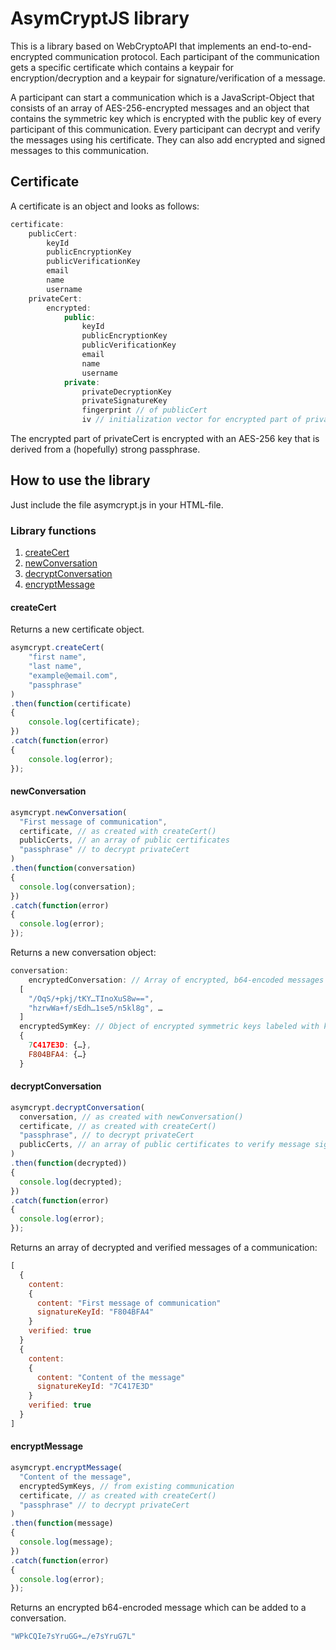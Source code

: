 # AsymCryptJS library

This is a library based on WebCryptoAPI that implements an end-to-end-encrypted communication protocol. Each participant of the communication gets a specific certificate which contains a keypair for encryption/decryption and a keypair for signature/verification of a message.

A participant can start a communication which is a JavaScript-Object that consists of an array of AES-256-encrypted messages and an object that contains the symmetric key which is encrypted with the public key of every participant of this communication.
Every participant can decrypt and verify the messages using his certificate. They can also add encrypted and signed messages to this communication.

## Certificate

A certificate is an object and looks as follows:

```javascript
certificate:
	publicCert:
		keyId
		publicEncryptionKey
		publicVerificationKey
		email
		name
		username
	privateCert:
		encrypted:
			public:
				keyId
				publicEncryptionKey
				publicVerificationKey
				email
				name
				username
			private:
				privateDecryptionKey
				privateSignatureKey
				fingerprint // of publicCert
				iv // initialization vector for encrypted part of private certificate
```
The encrypted part of privateCert is encrypted with an AES-256 key that is derived from a (hopefully) strong passphrase.

## How to use the library
Just include the file asymcrypt.js in your HTML-file.

### Library functions
1. [createCert](#createcert)
2. [newConversation](#newconversation)
3. [decryptConversation](#decryptconversation)
4. [encryptMessage](#encryptmessage)

#### createCert
Returns a new certificate object.
```javascript
asymcrypt.createCert(
	"first name",
	"last name",
	"example@email.com",
	"passphrase"
)
.then(function(certificate)
{
	console.log(certificate);
})
.catch(function(error)
{
	console.log(error);
});
```

#### newConversation

```javascript
asymcrypt.newConversation(
  "First message of communication",
  certificate, // as created with createCert()
  publicCerts, // an array of public certificates
  "passphrase" // to decrypt privateCert
)
.then(function(conversation)
{
  console.log(conversation);
})
.catch(function(error)
{
  console.log(error);
});
```

Returns a new conversation object:
```javascript
conversation:
	encryptedConversation: // Array of encrypted, b64-encoded messages
  [
    "/OqS/+pkj/tKY…TInoXuS8w==",
    "hzrwWa+f/sEdh…1se5/n5kl8g", …
  ]
  encryptedSymKey: // Object of encrypted symmetric keys labeled with keyId
  {
    7C417E3D: {…},
    F804BFA4: {…}
  }
```

#### decryptConversation

```javascript
asymcrypt.decryptConversation(
  conversation, // as created with newConversation()
  certificate, // as created with createCert()
  "passphrase", // to decrypt privateCert
  publicCerts, // an array of public certificates to verify message signatures
)
.then(function(decrypted))
{
  console.log(decrypted);
})
.catch(function(error)
{
  console.log(error);
});
```

Returns an array of decrypted and verified messages of a communication:
```javascript
[
  {
    content:
    {
      content: "First message of communication"
      signatureKeyId: "F804BFA4"
    }
    verified: true
  }
  {
    content:
    {
      content: "Content of the message"
      signatureKeyId: "7C417E3D"
    }
    verified: true
  }
]
```


#### encryptMessage

```javascript
asymcrypt.encryptMessage(
  "Content of the message",
  encryptedSymKeys, // from existing communication
  certificate, // as created with createCert()
  "passphrase" // to decrypt privateCert
)
.then(function(message)
{
  console.log(message);
})
.catch(function(error)
{
  console.log(error);
});
```

Returns an encrypted b64-encroded message which can be added to a conversation.
```javascript
"WPkCQIe7sYruGG+…/e7sYruG7L"
```

